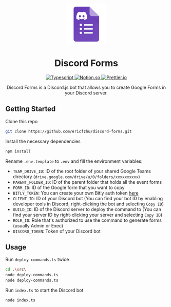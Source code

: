 <p align="center">
    <img src="assets/icon.png" alt="icon" width="125px" />
</p>
<h1 align="center">
    Discord Forms
</h1>

<p align="center">
    <a href="https://www.javascript.com/">
        <img src="https://img.shields.io/badge/-JavaScript-323330?logo=typescript&logoColor=F7DF1E&style=flat" alt="Typescript"/>
    </a>
    <a href="https://github.com/discordjs/discord.js">
        <img src="https://img.shields.io/badge/-Discord.js-5865F2?logo=discord&style=flat&logoColor=FFFFFF" alt="Notion.so">
    </a>
    <a href="https://prettier.io/">
        <img src="https://img.shields.io/badge/-Prettier-1A2B34?logo=prettier&style=flat" alt="Prettier.io">
    </a>  
</p>
<p align="center">
    Discord Forms is a Discord.js bot that allows you to create Google Forms in your Discord server.
</p>

## Getting Started
Clone this repo
```bash
git clone https://github.com/ericfzhu/discord-forms.git
```
Install the necessary dependencies
```bash
npm install
```
Rename `.env.template` to `.env` and fill the environment variables:
- `TEAM_DRIVE_ID`: ID of the root folder of your shared Google Teams directory (`drive.google.com/drive/u/0/folders/xxxxxxxxxx`)
- `PARENT_FOLDER_ID`: ID of the parent folder that holds all the event forms
- `FORM_ID`: ID of the Google form that you want to copy
- `BITLY_TOKEN`: You can create your own Bitly auth token [here](https://dev.bitly.com/docs/getting-started/authentication/)
- `CLIENT_ID`: ID of your Discord bot (You can find your bot ID by enabling developer tools in Discord, right-clicking the bot and selecting `Copy ID`)
- `GUILD_ID`: ID of the Discord server to deploy the command to (You can find your server ID by right-clicking your server and selecting `Copy ID`)
- `ROLE_ID`: Role that's authorized to use the command to generate forms (usually Admin or Exec)
- `DISCORD_TOKEN`: Token of your Discord bot

## Usage
Run `deploy-commands.ts` twice
```bash
cd .\src\
node deploy-commands.ts
node deploy-commands.ts
```
Run `index.ts` to start the Discord bot
```bash
node index.ts
```